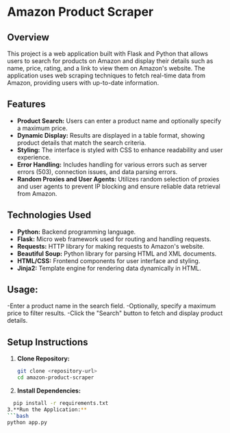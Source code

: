 # Amazon Product Scraper

## Overview

This project is a web application built with Flask and Python that allows users to search for products on Amazon and display their details such as name, price, rating, and a link to view them on Amazon's website. The application uses web scraping techniques to fetch real-time data from Amazon, providing users with up-to-date information.

## Features

- **Product Search:** Users can enter a product name and optionally specify a maximum price.
- **Dynamic Display:** Results are displayed in a table format, showing product details that match the search criteria.
- **Styling:** The interface is styled with CSS to enhance readability and user experience.
- **Error Handling:** Includes handling for various errors such as server errors (503), connection issues, and data parsing errors.
- **Random Proxies and User Agents:** Utilizes random selection of proxies and user agents to prevent IP blocking and ensure reliable data retrieval from Amazon.

## Technologies Used

- **Python:** Backend programming language.
- **Flask:** Micro web framework used for routing and handling requests.
- **Requests:** HTTP library for making requests to Amazon's website.
- **Beautiful Soup:** Python library for parsing HTML and XML documents.
- **HTML/CSS:** Frontend components for user interface and styling.
- **Jinja2:** Template engine for rendering data dynamically in HTML.

## Usage:
-Enter a product name in the search field.
-Optionally, specify a maximum price to filter results.
-Click the "Search" button to fetch and display product details.

## Setup Instructions

1. **Clone Repository:**
   ```bash
   git clone <repository-url>
   cd amazon-product-scraper
2. **Install Dependencies:**
 ```bash
   pip install -r requirements.txt
3.**Run the Application:**
```bash
python app.py

